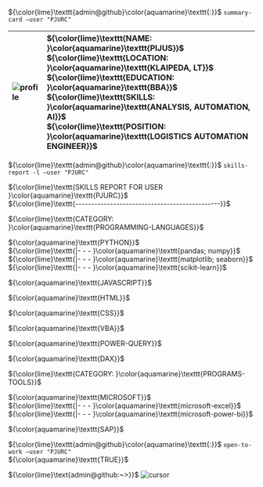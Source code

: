 ${\color{lime}\texttt{admin@github}\color{aquamarine}\texttt{:}}$ ${\texttt{summary-card --user "PJURC"}}$

![profile](https://i.imgur.com/YVcZ81t.gif) | ${\color{lime}\texttt{NAME: }\color{aquamarine}\texttt{PIJUS}}$ <br> ${\color{lime}\texttt{LOCATION: }\color{aquamarine}\texttt{KLAIPEDA, LT}}$ <br> ${\color{lime}\texttt{EDUCATION: }\color{aquamarine}\texttt{BBA}}$ <br> ${\color{lime}\texttt{SKILLS: }\color{aquamarine}\texttt{ANALYSIS, AUTOMATION, AI}}$ <br> ${\color{lime}\texttt{POSITION: }\color{aquamarine}\texttt{LOGISTICS AUTOMATION ENGINEER}}$
:--|:--

${\color{lime}\texttt{admin@github}\color{aquamarine}\texttt{:}}$ ${\texttt{skills-report -l --user "PJURC"}}$

${\color{lime}\texttt{SKILLS REPORT FOR USER }\color{aquamarine}\texttt{PJURC}}$ <br> ${\color{lime}\texttt{----------------------------------------------}}$ <br>

${\color{lime}\texttt{CATEGORY: }\color{aquamarine}\texttt{PROGRAMMING-LANGUAGES}}$ <br>

${\color{aquamarine}\texttt{PYTHON}}$ <br>
${\color{lime}\texttt{|- - - }\color{aquamarine}\texttt{pandas; numpy}}$ <br>
${\color{lime}\texttt{|- - - }\color{aquamarine}\texttt{matplotlib; seaborn}}$ <br>
${\color{lime}\texttt{|- - - }\color{aquamarine}\texttt{scikit-learn}}$ <br>

${\color{aquamarine}\texttt{JAVASCRIPT}}$ <br>

${\color{aquamarine}\texttt{HTML}}$ <br>

${\color{aquamarine}\texttt{CSS}}$ <br>

${\color{aquamarine}\texttt{VBA}}$ <br>

${\color{aquamarine}\texttt{POWER-QUERY}}$ <br>

${\color{aquamarine}\texttt{DAX}}$ <br>

${\color{lime}\texttt{CATEGORY: }\color{aquamarine}\texttt{PROGRAMS-TOOLS}}$ <br>

${\color{aquamarine}\texttt{MICROSOFT}}$ <br>
${\color{lime}\texttt{|- - - }\color{aquamarine}\texttt{microsoft-excel}}$ <br>
${\color{lime}\texttt{|- - - }\color{aquamarine}\texttt{microsoft-power-bi}}$ <br>

${\color{aquamarine}\texttt{SAP}}$ <br>

${\color{lime}\texttt{admin@github}\color{aquamarine}\texttt{:}}$ ${\texttt{open-to-work --user "PJURC"}}$ <br>
${\color{aquamarine}\texttt{TRUE}}$

${\color{lime}\text{admin@github:~>}}$ ![cursor](https://imgur.com/sMuLDBc.gif)
